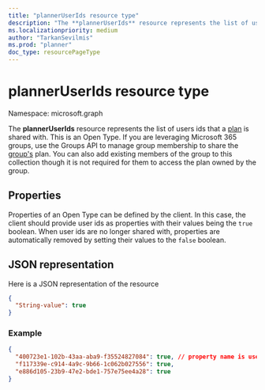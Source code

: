 ```yaml
---
title: "plannerUserIds resource type"
description: "The **plannerUserIds** resource represents the list of users ids that a plan is shared with. This is an Open Type. If you are leveraging Microsoft 365 groups, use the Groups API to manage group membership to share the group's plan. You can also add existing members of the group to this collection though it is not required for them to access the plan owned by the group."
ms.localizationpriority: medium
author: "TarkanSevilmis"
ms.prod: "planner"
doc_type: resourcePageType
---
```


# plannerUserIds resource type

Namespace: microsoft.graph

The **plannerUserIds** resource represents the list of users ids that a [plan](plannerplan.md) is shared with. This is an Open Type. If you are leveraging Microsoft 365 groups, use the Groups API to manage group membership to share the [group's](group.md) plan. You can also add existing members of the group to this collection though it is not required for them to access the plan owned by the group.


## Properties
Properties of an Open Type can be defined by the client. In this case, the client should provide user ids as properties with their values being the `true` boolean. When user ids are no longer shared with, properties are automatically removed by setting their values to the `false` boolean.


## JSON representation

Here is a JSON representation of the resource

<!-- {
  "blockType": "resource",
  "openType": true,
  "optionalProperties": [ "String-value" ],
  "@odata.type": "microsoft.graph.plannerUserIds"
}-->

```json
{
  "String-value": true
}
```

### Example
```json
{
  "400723e1-102b-43aa-aba9-f35524827084": true, // property name is user id
  "f117339e-c914-4a9c-9b66-1c062b027556": true,
  "e886d105-23b9-47e2-bde1-757e75ee4a28": true
}
```

<!-- uuid: 8fcb5dbc-d5aa-4681-8e31-b001d5168d79
2015-10-25 14:57:30 UTC -->
<!-- {
  "type": "#page.annotation",
  "description": "plannerUserIds resource",
  "keywords": "",
  "section": "documentation",
  "tocPath": ""
}-->

